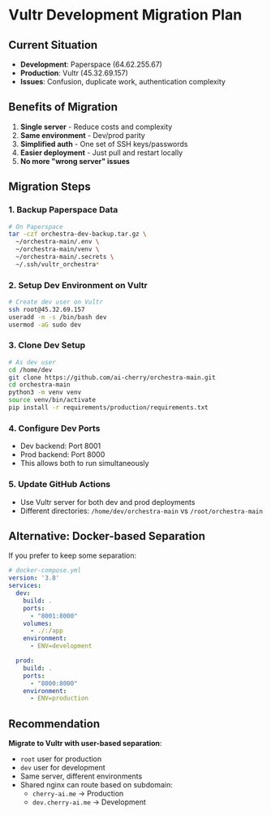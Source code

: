 # Vultr Development Migration Plan

## Current Situation
- **Development**: Paperspace (64.62.255.67)
- **Production**: Vultr (45.32.69.157)
- **Issues**: Confusion, duplicate work, authentication complexity

## Benefits of Migration
1. **Single server** - Reduce costs and complexity
2. **Same environment** - Dev/prod parity
3. **Simplified auth** - One set of SSH keys/passwords
4. **Easier deployment** - Just pull and restart locally
5. **No more "wrong server" issues**

## Migration Steps

### 1. Backup Paperspace Data
```bash
# On Paperspace
tar -czf orchestra-dev-backup.tar.gz \
  ~/orchestra-main/.env \
  ~/orchestra-main/venv \
  ~/orchestra-main/.secrets \
  ~/.ssh/vultr_orchestra*
```

### 2. Setup Dev Environment on Vultr
```bash
# Create dev user on Vultr
ssh root@45.32.69.157
useradd -m -s /bin/bash dev
usermod -aG sudo dev
```

### 3. Clone Dev Setup
```bash
# As dev user
cd /home/dev
git clone https://github.com/ai-cherry/orchestra-main.git
cd orchestra-main
python3 -m venv venv
source venv/bin/activate
pip install -r requirements/production/requirements.txt
```

### 4. Configure Dev Ports
- Dev backend: Port 8001
- Prod backend: Port 8000
- This allows both to run simultaneously

### 5. Update GitHub Actions
- Use Vultr server for both dev and prod deployments
- Different directories: `/home/dev/orchestra-main` vs `/root/orchestra-main`

## Alternative: Docker-based Separation
If you prefer to keep some separation:
```yaml
# docker-compose.yml
version: '3.8'
services:
  dev:
    build: .
    ports:
      - "8001:8000"
    volumes:
      - ./:/app
    environment:
      - ENV=development

  prod:
    build: .
    ports:
      - "8000:8000"
    environment:
      - ENV=production
```

## Recommendation
**Migrate to Vultr with user-based separation**:
- `root` user for production
- `dev` user for development
- Same server, different environments
- Shared nginx can route based on subdomain:
  - `cherry-ai.me` → Production
  - `dev.cherry-ai.me` → Development
